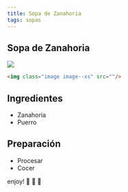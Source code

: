 ```yaml
---
title: Sopa de Zanahoria
tags: sopas
---
```

## Sopa de Zanahoria

<img class="image image--xs" src="https://raw.githubusercontent.com/dadapunk/recetas/master/assets/images/sopaZanahoria.jpg"/>

```html
<img class="image image--xs" src=""/>
```


## Ingredientes
- Zanahoria
- Puerro
  
## Preparación
- Procesar
- Cocer

enjoy! :ghost: :ghost: :ghost:


<!--more-->

